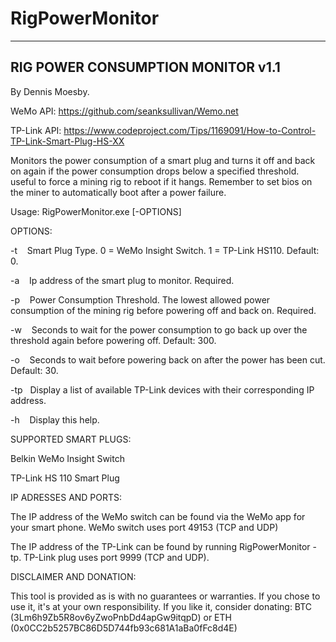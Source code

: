 # RigPowerMonitor
----------------------------------
RIG POWER CONSUMPTION MONITOR v1.1
----------------------------------

By Dennis Moesby.

WeMo API: https://github.com/seanksullivan/Wemo.net

TP-Link API: https://www.codeproject.com/Tips/1169091/How-to-Control-TP-Link-Smart-Plug-HS-XX

Monitors the power consumption of a smart plug and turns it off and back on again if the power consumption drops below a specified threshold. useful to force a mining rig to reboot if it hangs. 
Remember to set bios on the miner to automatically boot after a power failure.

Usage: RigPowerMonitor.exe [-OPTIONS]

OPTIONS:

-t&nbsp;&nbsp;&nbsp;&nbsp;Smart Plug Type. 0 = WeMo Insight Switch. 1 = TP-Link HS110. Default: 0.

-a&nbsp;&nbsp;&nbsp;&nbsp;Ip address of the smart plug to monitor. Required.

-p&nbsp;&nbsp;&nbsp;&nbsp;Power Consumption Threshold. The lowest allowed power consumption of the mining rig before powering off and back on. Required.

-w&nbsp;&nbsp;&nbsp;&nbsp;Seconds to wait for the power consumption to go back up over the threshold again before powering off. Default: 300.

-o&nbsp;&nbsp;&nbsp;&nbsp;Seconds to wait before powering back on after the power has been cut. Default: 30.

-tp&nbsp;&nbsp;&nbsp;Display a list of available TP-Link devices with their corresponding IP address.

-h&nbsp;&nbsp;&nbsp;&nbsp;Display this help.

SUPPORTED SMART PLUGS:

Belkin WeMo Insight Switch

TP-Link HS 110 Smart Plug

IP ADRESSES AND PORTS:

The IP address of the WeMo switch can be found via the WeMo app for your smart phone. WeMo switch uses port 49153 (TCP and UDP)

The IP address of the TP-Link can be found by running RigPowerMonitor -tp. TP-Link plug uses port 9999 (TCP and UDP).

DISCLAIMER AND DONATION:

This tool is provided as is with no guarantees or warranties. If you chose to use it, it's at your own responsibility. If you like it, consider donating:
BTC (3Lm6h9Zb5R8ov6yZwoPnbDd4apGw9itqpD) or ETH (0x0CC2b5257BC86D5D744fb93c681A1aBa0fFc8d4E)

